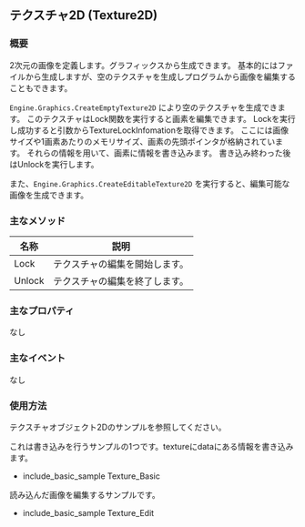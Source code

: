﻿## テクスチャ2D (Texture2D)

### 概要

2次元の画像を定義します。グラフィックスから生成できます。
基本的にはファイルから生成しますが、空のテクスチャを生成しプログラムから画像を編集することもできます。

```Engine.Graphics.CreateEmptyTexture2D``` により空のテクスチャを生成できます。
このテクスチャはLock関数を実行すると画素を編集できます。
Lockを実行し成功すると引数からTextureLockInfomationを取得できます。
ここには画像サイズや1画素あたりのメモリサイズ、画素の先頭ポインタが格納されています。
それらの情報を用いて、画素に情報を書き込みます。
書き込み終わった後はUnlockを実行します。

また、```Engine.Graphics.CreateEditableTexture2D``` を実行すると、編集可能な画像を生成できます。

### 主なメソッド

| 名称 | 説明 |
|---|---|
| Lock | テクスチャの編集を開始します。 |
| Unlock | テクスチャの編集を終了します。 |

### 主なプロパティ

なし

### 主なイベント

なし

### 使用方法

テクスチャオブジェクト2Dのサンプルを参照してください。

これは書き込みを行うサンプルの1つです。textureにdataにある情報を書き込みます。

* include_basic_sample Texture_Basic

読み込んだ画像を編集するサンプルです。

* include_basic_sample Texture_Edit
